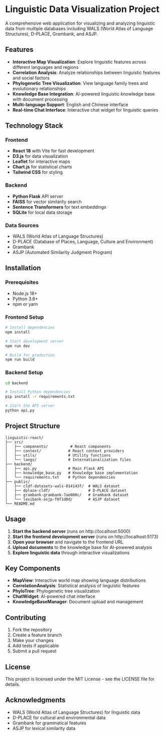 # Linguistic Data Visualization Project

A comprehensive web application for visualizing and analyzing linguistic data from multiple databases including WALS (World Atlas of Language Structures), D-PLACE, Grambank, and ASJP.

## Features

- **Interactive Map Visualization**: Explore linguistic features across different languages and regions
- **Correlation Analysis**: Analyze relationships between linguistic features and social factors
- **Phylogenetic Tree Visualization**: View language family trees and evolutionary relationships
- **Knowledge Base Integration**: AI-powered linguistic knowledge base with document processing
- **Multi-language Support**: English and Chinese interface
- **Real-time Chat Interface**: Interactive chat widget for linguistic queries

## Technology Stack

### Frontend
- **React 18** with Vite for fast development
- **D3.js** for data visualization
- **Leaflet** for interactive maps
- **Chart.js** for statistical charts
- **Tailwind CSS** for styling

### Backend
- **Python Flask** API server
- **FAISS** for vector similarity search
- **Sentence Transformers** for text embeddings
- **SQLite** for local data storage

### Data Sources
- WALS (World Atlas of Language Structures)
- D-PLACE (Database of Places, Language, Culture and Environment)
- Grambank
- ASJP (Automated Similarity Judgment Program)

## Installation

### Prerequisites
- Node.js 18+ 
- Python 3.8+
- npm or yarn

### Frontend Setup
```bash
# Install dependencies
npm install

# Start development server
npm run dev

# Build for production
npm run build
```

### Backend Setup
```bash
cd backend

# Install Python dependencies
pip install -r requirements.txt

# Start the API server
python api.py
```

## Project Structure

```
linguistic-react/
├── src/
│   ├── components/          # React components
│   ├── context/            # React context providers
│   ├── utils/              # Utility functions
│   └── langs/              # Internationalization files
├── backend/
│   ├── api.py              # Main Flask API
│   ├── knowledge_base.py   # Knowledge base implementation
│   └── requirements.txt    # Python dependencies
├── public/
│   ├── cldf-datasets-wals-014143f/  # WALS dataset
│   ├── dplace-cldf/                 # D-PLACE dataset
│   ├── grambank-grambank-7ae000c/   # Grambank dataset
│   └── lexibank-asjp-f0f1d0d/       # ASJP dataset
└── README.md
```

## Usage

1. **Start the backend server** (runs on http://localhost:5000)
2. **Start the frontend development server** (runs on http://localhost:5173)
3. **Open your browser** and navigate to the frontend URL
4. **Upload documents** to the knowledge base for AI-powered analysis
5. **Explore linguistic data** through interactive visualizations

## Key Components

- **MapView**: Interactive world map showing language distributions
- **CorrelationAnalysis**: Statistical analysis of linguistic features
- **PhyloTree**: Phylogenetic tree visualization
- **ChatWidget**: AI-powered chat interface
- **KnowledgeBaseManager**: Document upload and management

## Contributing

1. Fork the repository
2. Create a feature branch
3. Make your changes
4. Add tests if applicable
5. Submit a pull request

## License

This project is licensed under the MIT License - see the LICENSE file for details.

## Acknowledgments

- WALS (World Atlas of Language Structures) for linguistic data
- D-PLACE for cultural and environmental data
- Grambank for grammatical features
- ASJP for lexical similarity data

